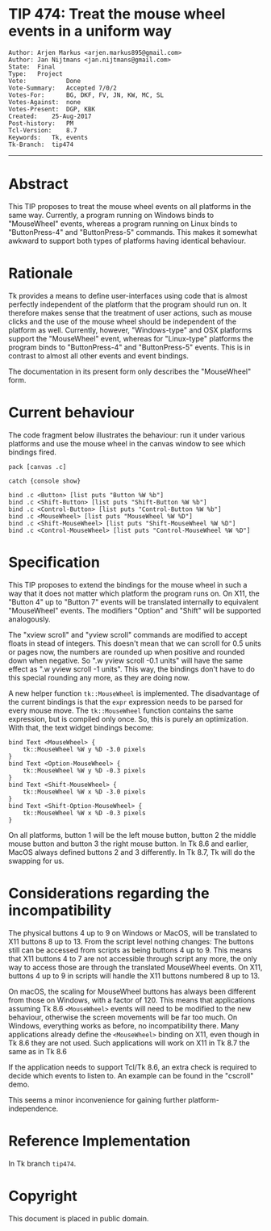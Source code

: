 # TIP 474: Treat the mouse wheel events in a uniform way
	Author:	Arjen Markus <arjen.markus895@gmail.com>
	Author:	Jan Nijtmans <jan.nijtmans@gmail.com>
	State:	Final
	Type:	Project
	Vote:           Done
	Vote-Summary:   Accepted 7/0/2
	Votes-For:      BG, DKF, FV, JN, KW, MC, SL
	Votes-Against:  none
	Votes-Present:  DGP, KBK
	Created:	25-Aug-2017
	Post-history:	PM
	Tcl-Version:	8.7
	Keywords:	Tk, events
	Tk-Branch:	tip474
-----

# Abstract

This TIP proposes to treat the mouse wheel events on all platforms in
the same way. Currently, a program running on Windows binds to
"MouseWheel" events, whereas a program running on Linux binds to
"ButtonPress-4" and "ButtonPress-5" commands. This makes it somewhat
awkward to support both types of platforms having identical behaviour.


# Rationale

Tk provides a means to define user-interfaces using code that is almost
perfectly independent of the platform that the program should run on. It
therefore makes sense that the treatment of user actions, such as mouse
clicks and the use of the mouse wheel should be independent of the
platform as well. Currently, however, "Windows-type" and OSX platforms
support the "MouseWheel" event, whereas for "Linux-type" platforms the
program binds to "ButtonPress-4" and "ButtonPress-5"  events.
This is in contrast to almost all other events and event bindings.

The documentation in its present form only describes the "MouseWheel"
form.


# Current behaviour

The code fragment below illustrates the behaviour: run it under various
platforms and use the mouse wheel in the canvas window to see which
bindings fired.

    pack [canvas .c]

    catch {console show}

    bind .c <Button> [list puts "Button %W %b"]
    bind .c <Shift-Button> [list puts "Shift-Button %W %b"]
    bind .c <Control-Button> [list puts "Control-Button %W %b"]
    bind .c <MouseWheel> [list puts "MouseWheel %W %D"]
    bind .c <Shift-MouseWheel> [list puts "Shift-MouseWheel %W %D"]
    bind .c <Control-MouseWheel> [list puts "Control-MouseWheel %W %D"]


# Specification

This TIP proposes to extend the bindings for the mouse wheel in such a
way that it does not matter which platform the program runs on. On
X11, the "Button 4" up to "Button 7" events will be translated internally
to equivalent "MouseWheel" events. The modifiers "Option" and "Shift"
will be supported analogously.

The "xview scroll" and "yview scroll" commands are modified to accept
floats in stead of integers. This doesn't mean that we can scroll
for 0.5 units or pages now, the numbers are rounded up when positive
and rounded down when negative. So ".w yview scroll -0.1 units" will
have the same effect as ".w yview scroll -1 units". This way, the
bindings don't have to do this special rounding any more, as they are
doing now.

A new helper function `tk::MouseWheel` is implemented. The
disadvantage of the current bindings is that the `expr` expression
needs to be parsed for every mouse move. The `tk::MouseWheel`
function contains the same expression, but is compiled only once.
So, this is purely an optimization. With that, the text widget bindings
become:

    bind Text <MouseWheel> {
        tk::MouseWheel %W y %D -3.0 pixels
    }
    bind Text <Option-MouseWheel> {
        tk::MouseWheel %W y %D -0.3 pixels
    }
    bind Text <Shift-MouseWheel> {
        tk::MouseWheel %W x %D -3.0 pixels
    }
    bind Text <Shift-Option-MouseWheel> {
        tk::MouseWheel %W x %D -0.3 pixels
    }

On all platforms, button 1 will be the left mouse button,
button 2 the middle mouse button and button 3 the right
mouse button. In Tk 8.6 and earlier, MacOS always defined
buttons 2 and 3 differently. In Tk 8.7, Tk will do the
swapping for us.

# Considerations regarding the incompatibility

The physical buttons 4 up to 9 on Windows or MacOS, will be
translated to X11 buttons 8 up to 13. From the script level
nothing changes: The buttons still can be accessed from
scripts as being buttons 4 up to 9. This means that X11
buttons 4 to 7 are not accessible through script any more,
the only way to access those are through the translated
MouseWheel events. On X11, buttons 4 up to 9 in scripts
will handle the X11 buttons numbered 8 up to 13.

On macOS, the scaling for MouseWheel buttons has always
been different from those on Windows, with a factor of 120.
This means that applications assuming Tk 8.6 `<MouseWheel>`
events will need to be modified to the new behaviour,
otherwise the screen movements will be far too much.
On Windows, everything works as before, no incompatibility
there. Many applications already define the `<MouseWheel>`
binding on X11, even though in Tk 8.6 they are not
used. Such applications will work on X11 in Tk 8.7 the
same as in Tk 8.6

If the application needs to support Tcl/Tk 8.6, an extra
check is required to decide which events to listen to.
An example can be found in the "cscroll" demo.

This seems a minor inconvenience for gaining further
platform-independence.

# Reference Implementation

In Tk branch `tip474`.

# Copyright

This document is placed in public domain.

